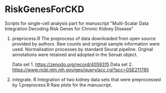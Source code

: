 # RiskGenesForCKD
Scripts for single-cell analysis part for manuscript "Multi-Scalar Data Integration Decoding Risk Genes for Chronic Kidney Disease"

1. preprocess.R
   The preprocess of data downloaded from open source provided by authors.
   Raw counts and original sample information were used. 
   Normalisation processes by standard Seurat pipeline.
   Orginal annotations were retained and adopted in the Seruat object. 

   Data set 1. https://zenodo.org/record/4059315
   Data set 2. https://www.ncbi.nlm.nih.gov/geo/query/acc.cgi?acc=GSE211785

3. integrate. R
   Integration of two kidney data sets that were preprocessed by 1.preprocess.R
   Raw plots for the manuscript.  
